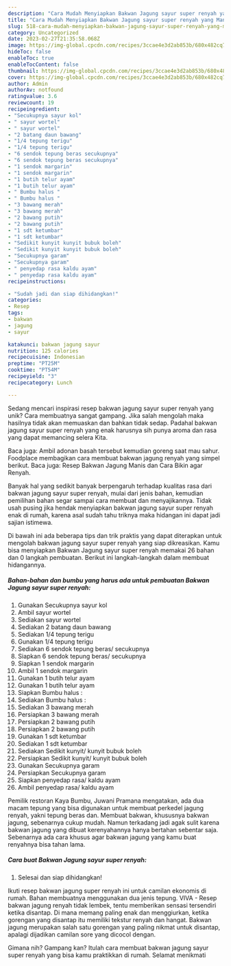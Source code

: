 ```yaml
---
description: "Cara Mudah Menyiapkan Bakwan Jagung sayur super renyah yang Mantap"
title: "Cara Mudah Menyiapkan Bakwan Jagung sayur super renyah yang Mantap"
slug: 518-cara-mudah-menyiapkan-bakwan-jagung-sayur-super-renyah-yang-mantap
category: Uncategorized
date: 2023-02-27T21:35:58.068Z
image: https://img-global.cpcdn.com/recipes/3ccae4e3d2ab853b/680x482cq70/bakwan-jagung-sayur-super-renyah-foto-resep-utama.jpg
hideToc: false
enableToc: true
enableTocContent: false
thumbnail: https://img-global.cpcdn.com/recipes/3ccae4e3d2ab853b/680x482cq70/bakwan-jagung-sayur-super-renyah-foto-resep-utama.jpg
cover: https://img-global.cpcdn.com/recipes/3ccae4e3d2ab853b/680x482cq70/bakwan-jagung-sayur-super-renyah-foto-resep-utama.jpg
author: Admin
authorAv: notfound
ratingvalue: 3.6
reviewcount: 19
recipeingredient:
- "Secukupnya sayur kol"
- " sayur wortel"
- " sayur wortel"
- "2 batang daun bawang"
- "1/4 tepung terigu"
- "1/4 tepung terigu"
- "6 sendok tepung beras secukupnya"
- "6 sendok tepung beras secukupnya"
- "1 sendok margarin"
- "1 sendok margarin"
- "1 butih telur ayam"
- "1 butih telur ayam"
- " Bumbu halus "
- " Bumbu halus "
- "3 bawang merah"
- "3 bawang merah"
- "2 bawang putih"
- "2 bawang putih"
- "1 sdt ketumbar"
- "1 sdt ketumbar"
- "Sedikit kunyit kunyit bubuk boleh"
- "Sedikit kunyit kunyit bubuk boleh"
- "Secukupnya garam"
- "Secukupnya garam"
- " penyedap rasa kaldu ayam"
- " penyedap rasa kaldu ayam"
recipeinstructions:

- "Sudah jadi dan siap dihidangkan!"
categories:
- Resep
tags:
- bakwan
- jagung
- sayur

katakunci: bakwan jagung sayur 
nutrition: 125 calories
recipecuisine: Indonesian
preptime: "PT25M"
cooktime: "PT54M"
recipeyield: "3"
recipecategory: Lunch

---
```





Sedang mencari inspirasi resep bakwan jagung sayur super renyah yang unik? Cara membuatnya sangat gampang. Jika salah mengolah maka hasilnya tidak akan memuaskan dan bahkan tidak sedap. Padahal bakwan jagung sayur super renyah yang enak harusnya sih punya aroma dan rasa yang dapat memancing selera Kita.





Baca juga: Ambil adonan basah tersebut kemudian goreng saat mau sahur. Foodplace membagikan cara membuat bakwan jagung renyah yang simpel berikut. Baca juga: Resep Bakwan Jagung Manis dan Cara Bikin agar Renyah.

Banyak hal yang sedikit banyak berpengaruh terhadap kualitas rasa dari bakwan jagung sayur super renyah, mulai dari jenis bahan, kemudian pemilihan bahan segar sampai cara membuat dan menyajikannya. Tidak usah pusing jika hendak menyiapkan bakwan jagung sayur super renyah enak di rumah, karena asal sudah tahu triknya maka hidangan ini dapat jadi sajian istimewa.






Di bawah ini ada beberapa tips dan trik praktis yang dapat diterapkan untuk mengolah bakwan jagung sayur super renyah yang siap dikreasikan. Kamu bisa menyiapkan Bakwan Jagung sayur super renyah memakai 26 bahan dan 0 langkah pembuatan. Berikut ini langkah-langkah dalam membuat hidangannya.

<!--inarticleads1-->

##### Bahan-bahan dan bumbu yang harus ada untuk pembuatan Bakwan Jagung sayur super renyah:

1. Gunakan Secukupnya sayur kol
1. Ambil  sayur wortel
1. Sediakan  sayur wortel
1. Sediakan 2 batang daun bawang
1. Sediakan 1/4 tepung terigu
1. Gunakan 1/4 tepung terigu
1. Sediakan 6 sendok tepung beras/ secukupnya
1. Siapkan 6 sendok tepung beras/ secukupnya
1. Siapkan 1 sendok margarin
1. Ambil 1 sendok margarin
1. Gunakan 1 butih telur ayam
1. Gunakan 1 butih telur ayam
1. Siapkan  Bumbu halus :
1. Sediakan  Bumbu halus :
1. Sediakan 3 bawang merah
1. Persiapkan 3 bawang merah
1. Persiapkan 2 bawang putih
1. Persiapkan 2 bawang putih
1. Gunakan 1 sdt ketumbar
1. Sediakan 1 sdt ketumbar
1. Sediakan Sedikit kunyit/ kunyit bubuk boleh
1. Persiapkan Sedikit kunyit/ kunyit bubuk boleh
1. Gunakan Secukupnya garam
1. Persiapkan Secukupnya garam
1. Siapkan  penyedap rasa/ kaldu ayam
1. Ambil  penyedap rasa/ kaldu ayam


Pemilik restoran Kaya Bumbu, Juwani Pramana mengatakan, ada dua macam tepung yang bisa digunakan untuk membuat perkedel jagung renyah, yakni tepung beras dan. Membuat bakwan, khususnya bakwan jagung, sebenarnya cukup mudah. Namun terkadang jadi agak sulit karena bakwan jagung yang dibuat kerenyahannya hanya bertahan sebentar saja. Sebenarnya ada cara khusus agar bakwan jagung yang kamu buat renyahnya bisa tahan lama. 

<!--inarticleads2-->

##### Cara buat Bakwan Jagung sayur super renyah:


1. Selesai dan siap dihidangkan!

Ikuti resep bakwan jagung super renyah ini untuk camilan ekonomis di rumah. Bahan membuatnya menggunakan dua jenis tepung. VIVA - Resep bakwan jagung renyah tidak lembek, tentu memberikan sensasi tersendiri ketika disantap. Di mana memang paling enak dan menggiurkan, ketika gorengan yang disantap itu memiliki tekstur renyah dan hangat. Bakwan jagung merupakan salah satu gorengan yang paling nikmat untuk disantap, apalagi dijadikan camilan sore yang dicocol dengan. 

Gimana nih? Gampang kan? Itulah cara membuat bakwan jagung sayur super renyah yang bisa kamu praktikkan di rumah. Selamat menikmati
